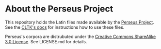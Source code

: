 About the Perseus Project
=========================

This repository holds the Latin files made available by the [Perseus Project](http://www.perseus.tufts.edu/hopper/opensource/download). See the [CLTK's docs](http://cltk.readthedocs.org/en/latest/index.html) for instructions how to use these files.

Perseus's corpora are distrubuted under the [Creative Commons ShareAlike 3.0 License](http://creativecommons.org/licenses/by-sa/3.0/us/). See LICENSE.md for details.